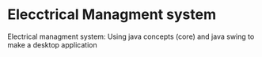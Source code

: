 # Elecctrical Managment system

Electrical managment system: Using java concepts (core) and java swing to  make a desktop application

